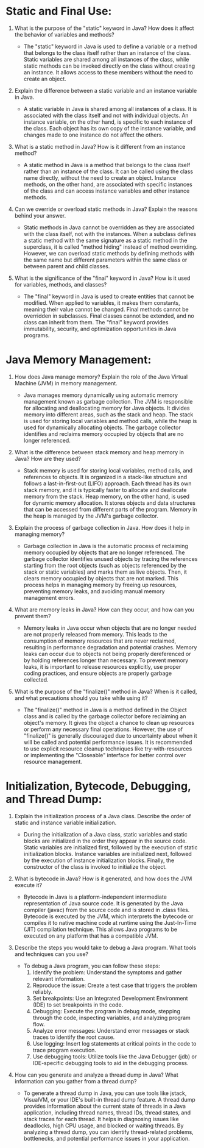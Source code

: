 # Static and Final Use:

1. What is the purpose of the "static" keyword in Java? How does it affect the behavior of variables and methods?

   - The "static" keyword in Java is used to define a variable or a method that belongs to the class itself rather than an instance of the class. Static variables are shared among all instances of the class, while static methods can be invoked directly on the class without creating an instance. It allows access to these members without the need to create an object.

2. Explain the difference between a static variable and an instance variable in Java.

   - A static variable in Java is shared among all instances of a class. It is associated with the class itself and not with individual objects. An instance variable, on the other hand, is specific to each instance of the class. Each object has its own copy of the instance variable, and changes made to one instance do not affect the others.

3. What is a static method in Java? How is it different from an instance method?

   - A static method in Java is a method that belongs to the class itself rather than an instance of the class. It can be called using the class name directly, without the need to create an object. Instance methods, on the other hand, are associated with specific instances of the class and can access instance variables and other instance methods.

4. Can we override or overload static methods in Java? Explain the reasons behind your answer.

   - Static methods in Java cannot be overridden as they are associated with the class itself, not with the instances. When a subclass defines a static method with the same signature as a static method in the superclass, it is called "method hiding" instead of method overriding. However, we can overload static methods by defining methods with the same name but different parameters within the same class or between parent and child classes.

5. What is the significance of the "final" keyword in Java? How is it used for variables, methods, and classes?
   - The "final" keyword in Java is used to create entities that cannot be modified. When applied to variables, it makes them constants, meaning their value cannot be changed. Final methods cannot be overridden in subclasses. Final classes cannot be extended, and no class can inherit from them. The "final" keyword provides immutability, security, and optimization opportunities in Java programs.

# Java Memory Management:

1. How does Java manage memory? Explain the role of the Java Virtual Machine (JVM) in memory management.

   - Java manages memory dynamically using automatic memory management known as garbage collection. The JVM is responsible for allocating and deallocating memory for Java objects. It divides memory into different areas, such as the stack and heap. The stack is used for storing local variables and method calls, while the heap is used for dynamically allocating objects. The garbage collector identifies and reclaims memory occupied by objects that are no longer referenced.

2. What is the difference between stack memory and heap memory in Java? How are they used?

   - Stack memory is used for storing local variables, method calls, and references to objects. It is organized in a stack-like structure and follows a last-in-first-out (LIFO) approach. Each thread has its own stack memory, and it is typically faster to allocate and deallocate memory from the stack. Heap memory, on the other hand, is used for dynamic memory allocation. It stores objects and data structures that can be accessed from different parts of the program. Memory in the heap is managed by the JVM's garbage collector.

3. Explain the process of garbage collection in Java. How does it help in managing memory?

   - Garbage collection in Java is the automatic process of reclaiming memory occupied by objects that are no longer referenced. The garbage collector identifies unused objects by tracing the references starting from the root objects (such as objects referenced by the stack or static variables) and marks them as live objects. Then, it clears memory occupied by objects that are not marked. This process helps in managing memory by freeing up resources, preventing memory leaks, and avoiding manual memory management errors.

4. What are memory leaks in Java? How can they occur, and how can you prevent them?

   - Memory leaks in Java occur when objects that are no longer needed are not properly released from memory. This leads to the consumption of memory resources that are never reclaimed, resulting in performance degradation and potential crashes. Memory leaks can occur due to objects not being properly dereferenced or by holding references longer than necessary. To prevent memory leaks, it is important to release resources explicitly, use proper coding practices, and ensure objects are properly garbage collected.

5. What is the purpose of the "finalize()" method in Java? When is it called, and what precautions should you take while using it?
   - The "finalize()" method in Java is a method defined in the Object class and is called by the garbage collector before reclaiming an object's memory. It gives the object a chance to clean up resources or perform any necessary final operations. However, the use of "finalize()" is generally discouraged due to uncertainty about when it will be called and potential performance issues. It is recommended to use explicit resource cleanup techniques like try-with-resources or implementing the "Closeable" interface for better control over resource management.

# Initialization, Bytecode, Debugging, and Thread Dump:

1. Explain the initialization process of a Java class. Describe the order of static and instance variable initialization.

   - During the initialization of a Java class, static variables and static blocks are initialized in the order they appear in the source code. Static variables are initialized first, followed by the execution of static initialization blocks. Instance variables are initialized next, followed by the execution of instance initialization blocks. Finally, the constructor of the class is invoked to initialize the object.

2. What is bytecode in Java? How is it generated, and how does the JVM execute it?

   - Bytecode in Java is a platform-independent intermediate representation of Java source code. It is generated by the Java compiler (javac) from the source code and is stored in .class files. Bytecode is executed by the JVM, which interprets the bytecode or compiles it to native machine code at runtime using the Just-In-Time (JIT) compilation technique. This allows Java programs to be executed on any platform that has a compatible JVM.

3. Describe the steps you would take to debug a Java program. What tools and techniques can you use?

   - To debug a Java program, you can follow these steps:
     1. Identify the problem: Understand the symptoms and gather relevant information.
     2. Reproduce the issue: Create a test case that triggers the problem reliably.
     3. Set breakpoints: Use an Integrated Development Environment (IDE) to set breakpoints in the code.
     4. Debugging: Execute the program in debug mode, stepping through the code, inspecting variables, and analyzing program flow.
     5. Analyze error messages: Understand error messages or stack traces to identify the root cause.
     6. Use logging: Insert log statements at critical points in the code to trace program execution.
     7. Use debugging tools: Utilize tools like the Java Debugger (jdb) or IDE-specific debugging tools to aid in the debugging process.

4. How can you generate and analyze a thread dump in Java? What information can you gather from a thread dump?
   - To generate a thread dump in Java, you can use tools like jstack, VisualVM, or your IDE's built-in thread dump feature. A thread dump provides information about the current state of threads in a Java application, including thread names, thread IDs, thread states, and stack traces for each thread. It helps in diagnosing issues like deadlocks, high CPU usage, and blocked or waiting threads. By analyzing a thread dump, you can identify thread-related problems, bottlenecks, and potential performance issues in your application.
